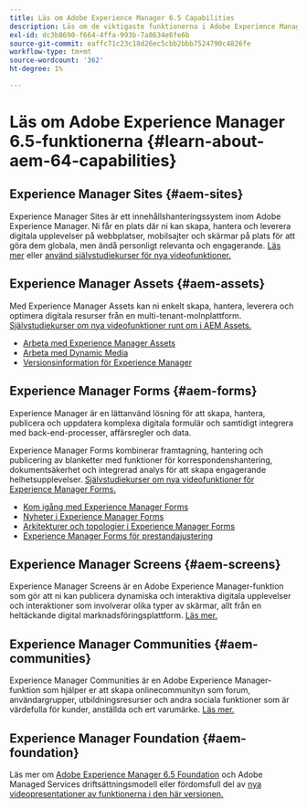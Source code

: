```yaml
---
title: Läs om Adobe Experience Manager 6.5 Capabilities
description: Läs om de viktigaste funktionerna i Adobe Experience Manager 6.5.
exl-id: dc3b8690-f664-4ffa-993b-7a8634e6fe6b
source-git-commit: eaffc71c23c18d26ec5cbb2bbb7524790c4826fe
workflow-type: tm+mt
source-wordcount: '362'
ht-degree: 1%

---
```


# Läs om Adobe Experience Manager 6.5-funktionerna {#learn-about-aem-64-capabilities}

## Experience Manager Sites {#aem-sites}

Experience Manager Sites är ett innehållshanteringssystem inom Adobe Experience Manager. Ni får en plats där ni kan skapa, hantera och leverera digitala upplevelser på webbplatser, mobilsajter och skärmar på plats för att göra dem globala, men ändå personligt relevanta och engagerande. [Läs mer](https://business.adobe.com/products/experience-manager/sites/web-content-management.html) eller [använd självstudiekurser för nya videofunktioner.](https://experienceleague.adobe.com/docs/experience-manager-learn/sites/overview.html?lang=en)

## Experience Manager Assets {#aem-assets}

Med Experience Manager Assets kan ni enkelt skapa, hantera, leverera och optimera digitala resurser från en multi-tenant-molnplattform. [Självstudiekurser om nya videofunktioner runt om i AEM Assets.](https://experienceleague.adobe.com/docs/experience-manager-learn/assets/overview.html?lang=en)

* [Arbeta med Experience Manager Assets](/help/assets/manage-assets.md)
* [Arbeta med Dynamic Media](/help/assets/dynamic-media.md)
* [Versionsinformation för Experience Manager](/help/release-notes/release-notes.md)

## Experience Manager Forms {#aem-forms}

Experience Manager är en lättanvänd lösning för att skapa, hantera, publicera och uppdatera komplexa digitala formulär och samtidigt integrera med back-end-processer, affärsregler och data.

Experience Manager Forms kombinerar framtagning, hantering och publicering av blanketter med funktioner för korrespondenshantering, dokumentsäkerhet och integrerad analys för att skapa engagerande helhetsupplevelser. [Självstudiekurser om nya videofunktioner för Experience Manager Forms.](https://experienceleague.adobe.com/docs/experience-manager-learn/assets/overview.html?lang=en)

* [Kom igång med Experience Manager Forms](/help/forms/using/introduction-aem-forms.md)
* [Nyheter i Experience Manager Forms](/help/forms/using/whats-new.md)
* [Arkitekturer och topologier i Experience Manager Forms](/help/forms/using/aem-forms-architecture-deployment.md)
* [Experience Manager Forms för prestandajustering](/help/forms/using/performance-tuning-aem-forms.md)

## Experience Manager Screens {#aem-screens}

Experience Manager Screens är en Adobe Experience Manager-funktion som gör att ni kan publicera dynamiska och interaktiva digitala upplevelser och interaktioner som involverar olika typer av skärmar, allt från en heltäckande digital marknadsföringsplattform. [Läs mer.](https://experienceleague.adobe.com/docs/experience-manager-screens/user-guide/aem-screens-introduction.html)

## Experience Manager Communities {#aem-communities}

Experience Manager Communities är en Adobe Experience Manager-funktion som hjälper er att skapa onlinecommunityn som forum, användargrupper, utbildningsresurser och andra sociala funktioner som är värdefulla för kunder, anställda och ert varumärke. [Läs mer.](https://experienceleague.adobe.com/docs/experience-manager-65/communities/introduction/overview.html?lang=en)

## Experience Manager Foundation {#aem-foundation}

Läs mer om [Adobe Experience Manager 6.5 Foundation](/help/sites-deploying/home.md) och Adobe Managed Services driftsättningsmodell eller fördomsfull del av [nya videopresentationer av funktionerna i den här versionen.](https://experienceleague.adobe.com/docs/experience-manager-learn/assets/overview.html?lang=en)
